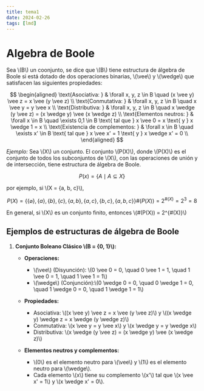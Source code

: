 ```yaml
---
title: tema1
date: 2024-02-26
tags: [lmd]
---
```


# Algebra de Boole

Sea \\(B\\) un coonjunto, se dice que \\(B\\) tiene estructura de álgebra de Boole si está dotado de dos operaciones binarias, \\(\vee\\) y \\(\wedge\\) que satisfacen las siguientes propiedades:

$$
\begin{aligned}
\text{Asociativa: } & \forall x, y, z \in B \quad (x \vee y) \vee z = x \vee (y \vee z) \\
\text{Conmutativa: } & \forall x, y, z \in B \quad x \vee y = y \vee x \\
\text{Distributiva: } & \forall x, y, z \in B \quad x \wedge (y \vee z) = (x \wedge y) \vee (x \wedge z) \\
\text{Elementos neutros: } & \forall x \in B \quad \exists 0,1 \in B \text{ tal que } x \vee 0 = x \text{ y } x \wedge 1 = x \\
\text{Existencia de complementos: } & \forall x \in B \quad \exists x' \in B \text{ tal que } x \vee x' = 1 \text{ y } x \wedge x' = 0 \\
\end{aligned}
$$

*Ejemplo:* Sea \\(X\\) un conjunto. El conjunto \\(P(X)\\), donde \\(P(X)\\) es el conjunto de todos los subconjuntos de \\(X\\), con las operaciones de unión y de intersección, tiene estructura de álgebra de Boole.

$$
P(x) = \{ A \mid A \subseteq X \}
$$

por ejemplo, si \\(X = \{a, b, c\}\\), 

$$
P(X) = \{ \{\varnothing\} , \{a\}, \{b\}, \{c\}, \{a, b\}, \{a, c\}, \{b, c\}, \{a, b, c\} \} 
\#(P(X)) = 2^{\#(X)} = 2^3 = 8
$$

En general, si \\(X\\) es un conjunto finito, entonces \\(\#(P(X)) = 2^{\#(X)}\\)

## Ejemplos de estructuras de álgebra de Boole


1. **Conjunto Boleano Clásico \\(B = \{0, 1\}\\):**

   - **Operaciones:**
     - \\(\vee\\) (Disyunción): \\(0 \vee 0 = 0, \quad 0 \vee 1 = 1, \quad 1 \vee 0 = 1, \quad 1 \vee 1 = 1\\)
     - \\(\wedge\\) (Conjunción):\\(0 \wedge 0 = 0, \quad 0 \wedge 1 = 0, \quad 1 \wedge 0 = 0, \quad 1 \wedge 1 = 1\\)

   - **Propiedades:**
     - Asociativa: \\((x \vee y) \vee z = x \vee (y \vee z)\\) y \\((x \wedge y) \wedge z = x \wedge (y \wedge z)\\)
     - Conmutativa: \\(x \vee y = y \vee x\\) y \\(x \wedge y = y \wedge x\\)
     - Distributiva: \\(x \wedge (y \vee z) = (x \wedge y) \vee (x \wedge z)\\)

   - **Elementos neutros y complementos:**
     - \\(0\\) es el elemento neutro para \\(\vee\\) y \\(1\\) es el elemento neutro para \\(\wedge\\).
     - Cada elemento \\(x\\) tiene su complemento \\(x'\\) tal que \\(x \vee x' = 1\\) y \\(x \wedge x' = 0\\).

